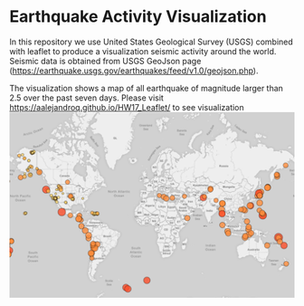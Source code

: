 # Earthquake Activity Visualization
In this repository we use United States Geological Survey (USGS) combined with leaflet to produce a visualization seismic activity around the world.
Seismic data is obtained from USGS GeoJson page (https://earthquake.usgs.gov/earthquakes/feed/v1.0/geojson.php).

The visualization shows a map of all earthquake of magnitude larger than 2.5 over the past seven days.
Please visit https://aalejandroq.github.io/HW17_Leaflet/ to see visualization
![](image.PNG)
